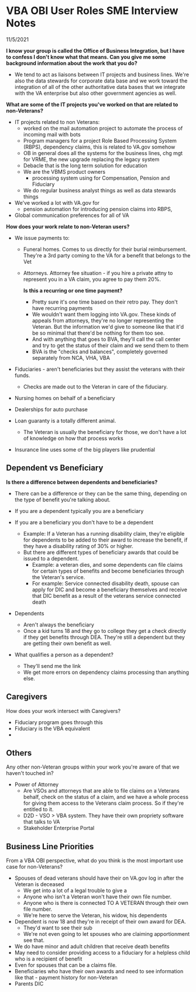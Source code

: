 # VBA OBI User Roles SME Interview Notes

11/5/2021

**I know your group is called the Office of Business Integration, but I have to confess I don't know what that means. Can you give me some background information about the work that you do?**

- We tend to act as liaisons between IT projects and business lines. We're also the data stewards for corporate data base and we work toward the integration of all of the other authoritative data bases that we integrate with the VA enterprise but also other government agencies as well. 

**What are some of the IT projects you've worked on that are related to non-Veterans?**

- IT projects related to non Veterans: 
  - worked on the mail automation project to automate the process of incoming mail with bots
  - Program managers for a project Role Based Processing System (RBPS), dependency claims, this is related to VA.gov somehow
  - OB in general does all the systems for the business lines, chg mgt for VRME, the new upgrade replacing the legacy system
  - Debacle that is the long term solution for education
  - We are the VBMS product owners
    - processing system using for Compensation, Pension and Fiduciary
  - We do regular business analyst things as well as data stewards things
- We've worked a lot with VA.gov for 
  - pension automation for introducing pension claims into RBPS, 
- Global communication preferences for all of VA

**How does your work relate to non-Veteran users?**

- We issue payments to:

  - Funeral homes. Comes to us directly for their burial reimbursement. They're a 3rd party coming to the VA for a benefit that belongs to the Vet

  - Attorneys. Attorney fee situation - if you hire a private attny to represent you in a VA claim, you agree to pay them 20%.

    **Is this a recurring or one time payment?**

    - Pretty sure it's one time based on their retro pay.  They don't have recurring payments
    - We wouldn't want them logging into VA.gov. These kinds of appeals from attorneys, they're no longer representing the Veteran. But the information we'd give to someone like that it'd be so minimal that there'd be nothing for them too see.
    - And with anything that goes to BVA, they'll call the call center and try to get the status of their claim and we send them to them
    - BVA is the "checks and balances", completely governed separately from NCA, VHA, VBA

- Fiduciaries - aren't beneficiaries but they assist the veterans with their funds. 

  - Checks are made out to the Veteran in care of the fiduciary.

- Nursing homes on behalf of a beneficiary

- Dealerships for auto purchase

- Loan guaranty is a totally different animal.

  -  The Veteran is usually the beneficiary for those, we don't have a lot of knowledge on how that process works

- Insurance line uses some of the big players like prudential

## Dependent vs Beneficiary

**Is there a difference between dependents and beneficiaries?**

- There can be a difference or they can be the same thing, depending on the type of benefit you're talking about.
- If you are a dependent typically you are a beneficiary 
- If you are a beneficiary you don't have to be a dependent
  - Example: If a Veteran has a running disability claim, they're eligible for dependents to be added to their award to increase the benefit, if they have a disability rating of 30% or higher.
  - But there are different types of beneficiary awards that could be issued to a dependent. 
    - Example: a veteran dies, and some dependents can file claims for certain types of benefits and become beneficiaries through the Veteran's service.
    - For example: Service connected disability death, spouse can apply for DIC and become a beneficiary themselves and receive that DIC benefit as a result of the veterans service connected death
- Dependents
  - Aren't always the beneficiary
  - Once a kid turns 18 and they go to college they get a check directly if they get benefits through DEA. They're still a dependent but they are getting their own benefit as well.

- What qualifies a person as a dependent?
  - They'll send me the link
  - We get more errors on dependency claims processing than anything else.

## Caregivers

How does your work intersect with Caregivers?

- Fiduciary program goes through this
- Fiduciary is the VBA equivalent 
- 

## Others

Any other non-Veteran groups within your work you're aware of that we haven't touched in?

- Power of Attorney 
  - Are VSOs and attorneys that are able to file claims on a Veterans behalf, check on the status of a claim, and we have a whole process for giving them access to the Veterans claim process. So if they're entitled to it.
  - D2D - VSO > VBA system. They have their own propriety software that talks to VA
  - Stakeholder Enterprise Portal

## Business Line Priorities

From a VBA OBI perspective, what do you think is the most important use case for non-Veterans?

- Spouses of dead veterans should have their on VA.gov log in after the Veteran is deceased
  - We get into a lot of a legal trouble to give a
  - Anyone who isn't a Veteran won't have their own file number.
  - Anyone who is there is connected TO A VETERAN through their own file number.
  - We're here to serve the Veteran, his widow, his dependents
- Dependent is now 18 and they're in receipt of their own award for DEA. 
  - They'd want to see their sub
  - We're not even going to let spouses who are claiming apportionment see that.
- We do have minor and adult children that receive death benefits
- May need to consider providing access to a fiduciary for a helpless child who is a recipient of benefit
- Even for spouses that can be a claims file.
- Beneficiaries who have their own awards and need to see information like that - payment history for non-Veteran 
- Parents DIC

